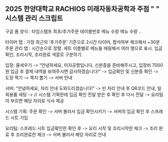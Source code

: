 ## 2025 한양대학교 RACHIOS 미래자동차공학과 주점 "  " 시스템 관리 스크립트
구글 폼 양식 : 타임스탬프  최초/추가주문  테이블번호  메뉴  수량  메뉴  수량 ..

타이머 탭 : 가장 최근의 ‘추가주문’ 기준으로 2시간 타이머, 합석여부 체크해서 +30분
주문 관리 탭 : 시간순으로 정렬. 세트 이름별로 메뉴들 매핑해서 여러 행으로 표시. 입금확인, 조리시작, 조리완료 색깔로 구분하기

입장: 줄세우기 -> “안녕하세요, 미자공항입니다, 신분증을 준비해주시고, 입장비 7000원 입금 후 결제 내역을 보여주시면 감사하겠습니다!” -> 입금확인 및 신분증 확인 -> 도장 찍기 -> 쪽지 뽑기 -> 서버 안내

서버: “안녕하세요, 자리 안내 도와드리겠습니다!” -> 빈 자리 안내 후 QR코드 안내, 일회용품 세팅 -> // 시스템 기획한테 입금 확인 전달 받은 후 확인 후 다시 전달 -> 요리팀이 부르면 해당 자리로 식사 제공

시스템 기획: 주문 확인 -> 서버 불러서 입금 확인시키기 ->  서버의 입금 확인 후 스프레드 시트 기입

요리팀: 스프레드 시트 입금확인란 확인 후 -> 요리 시작 및 조리시작란 체크 -> 조리 완료 후 조리완료란 체크 -> 서버 불러서 해당 자리로 안내

